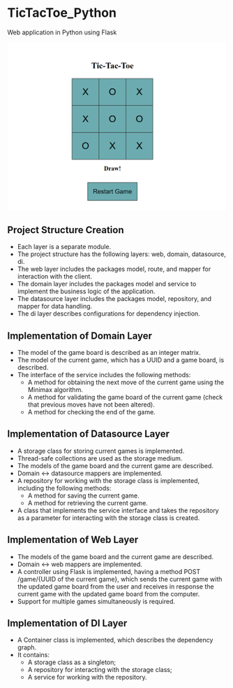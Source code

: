 # TicTacToe_Python
Web application in Python using Flask

![image](misc/TicTacToe.png)

## Project Structure Creation
- Each layer is a separate module.
- The project structure has the following layers: web, domain, datasource, di.
- The web layer includes the packages model, route, and mapper for interaction with the client.
- The domain layer includes the packages model and service to implement the business logic of the application.
- The datasource layer includes the packages model, repository, and mapper for data handling.
- The di layer describes configurations for dependency injection.

## Implementation of Domain Layer
- The model of the game board is described as an integer matrix.
- The model of the current game, which has a UUID and a game board, is described.
- The interface of the service includes the following methods:
    - A method for obtaining the next move of the current game using the Minimax algorithm.
    - A method for validating the game board of the current game (check that previous moves have not been altered).
    - A method for checking the end of the game.

## Implementation of Datasource Layer
- A storage class for storing current games is implemented.
- Thread-safe collections are used as the storage medium.
- The models of the game board and the current game are described.
- Domain <-> datasource mappers are implemented.
- A repository for working with the storage class is implemented, including the following methods:
    - A method for saving the current game.
    - A method for retrieving the current game.
- A class that implements the service interface and takes the repository as a parameter for interacting with the storage class is created.

## Implementation of Web Layer
- The models of the game board and the current game are described.
- Domain <-> web mappers are implemented.
- A controller using Flask is implemented, having a method POST /game/{UUID of the current game}, which sends the current game with the updated game board from the user and receives in response the current game with the updated game board from the computer.
- Support for multiple games simultaneously is required.

## Implementation of DI Layer
- A Container class is implemented, which describes the dependency graph.
- It contains:
   - A storage class as a singleton;
   - A repository for interacting with the storage class;
   - A service for working with the repository.
